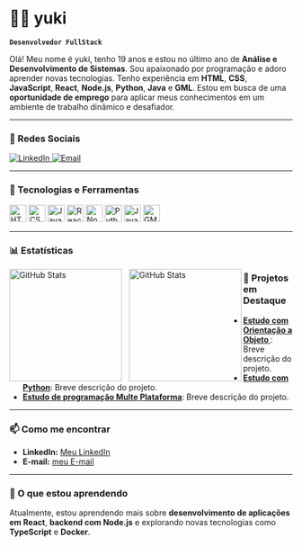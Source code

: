 # 👨‍💻 yuki

**`Desenvolvedor FullStack`**

Olá! Meu nome é yuki, tenho 19 anos e estou no último ano de **Análise e Desenvolvimento de Sistemas**. Sou apaixonado por programação e adoro aprender novas tecnologias. Tenho experiência em **HTML**, **CSS**, **JavaScript**, **React**, **Node.js**, **Python**, **Java** e **GML**. Estou em busca de uma **oportunidade de emprego** para aplicar meus conhecimentos em um ambiente de trabalho dinâmico e desafiador.

---

### 🔗 Redes Sociais

<p align="left">
    <a href="https://www.linkedin.com/in/felipe-nishita-0b53242b7">
        <img 
            alt="LinkedIn" 
            title="Me siga no LinkedIn" 
            src="https://img.shields.io/badge/LinkedIn-%230077B5?style=for-the-badge&logo=linkedin&logoColor=white"
        />
    </a>
    <a href="mailto:felipegnishita45@gmail.com">
        <img 
            alt="Email" 
            title="Envie-me um e-mail"
            src="https://img.shields.io/badge/Email-%23D14836?style=for-the-badge&logo=gmail&logoColor=white"
        />
    </a>
</p>

---

### 🤖 Tecnologias e Ferramentas

<p align="left">
    <img alt="HTML" title="HTML" width="30px" src="https://cdn.jsdelivr.net/gh/devicons/devicon/icons/html5/html5-original.svg" />
    <img alt="CSS" title="CSS" width="30px" src="https://cdn.jsdelivr.net/gh/devicons/devicon/icons/css3/css3-original.svg" />
    <img alt="JavaScript" title="JavaScript" width="30px" src="https://cdn.jsdelivr.net/gh/devicons/devicon/icons/javascript/javascript-original.svg" />
    <img alt="React" title="React" width="30px" src="https://cdn.jsdelivr.net/gh/devicons/devicon/icons/react/react-original.svg" />
    <img alt="Node.js" title="Node.js" width="30px" src="https://cdn.jsdelivr.net/gh/devicons/devicon/icons/nodejs/nodejs-original.svg" />
    <img alt="Python" title="Python" width="30px" src="https://cdn.jsdelivr.net/gh/devicons/devicon/icons/python/python-original.svg" />
    <img alt="Java" title="Java" width="30px" src="https://cdn.jsdelivr.net/gh/devicons/devicon/icons/java/java-original.svg" />
    <img alt="GML" title="GML" width="30px" src="https://cdn.jsdelivr.net/gh/devicons/devicon/icons/game-maker/game-maker-original.svg" />
</p>

---

### 📊 Estatísticas

<p>
  <img 
    align="left" 
    alt="GitHub Stats" 
    height="200" 
    style="padding-right: 10px;" 
    src="https://github-readme-stats.vercel.app/api?username=miyukii09&show_icons=true&theme=tokyonight&include_all_commits=true&locale=pt-br" 
  />

<img 
      align="left" 
      alt="GitHub Stats" 
      height="200" 
      src="https://github-readme-stats.vercel.app/api/top-langs/?username=miyukii09&theme=tokyonight&layout=compact&custom_title=Tecnologias&langs_count=9" 
  />

</p

---

### 💼 Projetos em Destaque

- **[Estudo com Orientação a Objeto ](https://github.com/miyukii09/aula_OO)**: Breve descrição do projeto.
- **[Estudo com Python](https://github.com/miyukii09/Aula_IA)**: Breve descrição do projeto.
- **[Estudo de programação Multe Plataforma](https://github.com/miyukii09/Aula_PMP)**: Breve descrição do projeto.

---

### 📫 Como me encontrar

- **LinkedIn:** [Meu LinkedIn](https://www.linkedin.com/in/felipe-nishita-0b53242b7/)
- **E-mail:** [meu E-mail](mailto:felipegnishita45@gmail.com)

---

### 🌱 O que estou aprendendo

Atualmente, estou aprendendo mais sobre **desenvolvimento de aplicações em React**, **backend com Node.js** e explorando novas tecnologias como **TypeScript** e **Docker**.

